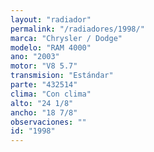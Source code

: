 ```yaml
---
layout: "radiador"
permalink: "/radiadores/1998/"
marca: "Chrysler / Dodge"
modelo: "RAM 4000"
ano: "2003"
motor: "V8 5.7"
transmision: "Estándar"
parte: "432514"
clima: "Con clima"
alto: "24 1/8"
ancho: "18 7/8"
observaciones: ""
id: "1998"
---
```


